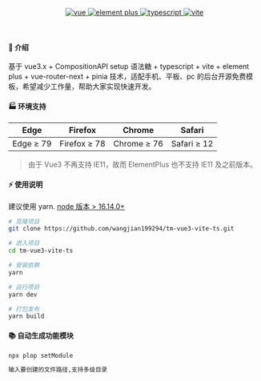 <div align="center">
 <p align="center">
     <a href="https://v3.vuejs.org/" target="_blank">
         <img src="https://img.shields.io/badge/vue.js-vue3.x-green" alt="vue">
     </a>
     <a href="https://element-plus.gitee.io/#/zh-CN/component/changelog" target="_blank">
         <img src="https://img.shields.io/badge/element--plus-%3E2.0.0-blue" alt="element plus">
     </a>
  <a href="https://www.tslang.cn/" target="_blank">
         <img src="https://img.shields.io/badge/typescript-%3E4.0.0-blue" alt="typescript">
     </a>
  <a href="https://vitejs.dev/" target="_blank">
      <img src="https://img.shields.io/badge/vite-%3E2.0.0-yellow" alt="vite">
  </a>
 </p>
 <p>&nbsp;</p>
</div>

#### 🌈 介绍

基于 vue3.x + CompositionAPI setup 语法糖 + typescript + vite + element plus + vue-router-next + pinia 技术，适配手机、平板、pc 的后台开源免费模板，希望减少工作量，帮助大家实现快速开发。

#### 🏭 环境支持

| Edge      | Firefox      | Chrome      | Safari      |
| --------- | ------------ | ----------- | ----------- |
| Edge ≥ 79 | Firefox ≥ 78 | Chrome ≥ 76 | Safari ≥ 12 |

> 由于 Vue3 不再支持 IE11，故而 ElementPlus 也不支持 IE11 及之前版本。

#### ⚡ 使用说明

建议使用 yarn. <a href="http://nodejs.cn/" target="_blank">node 版本 > 16.14.0+</a>

```bash
# 克隆项目
git clone https://github.com/wangjian199294/tm-vue3-vite-ts.git

# 进入项目
cd tm-vue3-vite-ts

# 安装依赖
yarn

# 运行项目
yarn dev

# 打包发布
yarn build
```

#### 📚 自动生成功能模块

```bash
npx plop setModule

输入要创建的文件路径,支持多级目录
```
